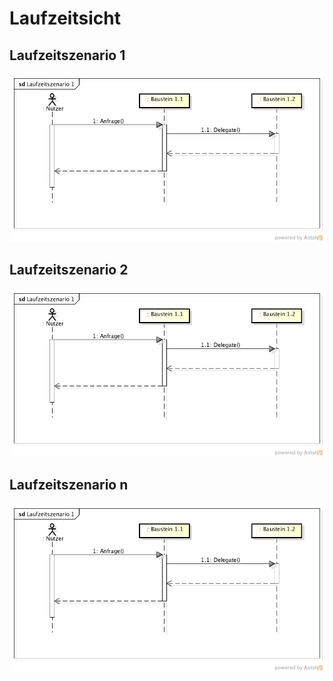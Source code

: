 Laufzeitsicht
=============

Laufzeitszenario 1
------------------

![Abbildung Laufzeitszenarioname](Abbildungen/Laufzeitszenarioname.png)

Laufzeitszenario 2
------------------

![Abbildung Laufzeitszenarioname](Abbildungen/Laufzeitszenarioname.png)

Laufzeitszenario n
------------------

![Abbildung Laufzeitszenarioname](Abbildungen/Laufzeitszenarioname.png)
